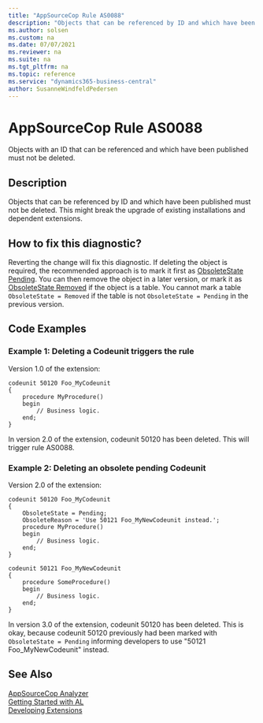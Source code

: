 ```yaml
---
title: "AppSourceCop Rule AS0088"
description: "Objects that can be referenced by ID and which have been published must not be deleted."
ms.author: solsen
ms.custom: na
ms.date: 07/07/2021
ms.reviewer: na
ms.suite: na
ms.tgt_pltfrm: na
ms.topic: reference
ms.service: "dynamics365-business-central"
author: SusanneWindfeldPedersen
---
```

[//]: # (START>DO_NOT_EDIT)
[//]: # (IMPORTANT:Do not edit any of the content between here and the END>DO_NOT_EDIT.)
[//]: # (Any modifications should be made in the .xml files in the ModernDev repo.)
# AppSourceCop Rule AS0088
Objects with an ID that can be referenced and which have been published must not be deleted.

## Description
Objects that can be referenced by ID and which have been published must not be deleted. This might break the upgrade of existing installations and dependent extensions.

[//]: # (IMPORTANT: END>DO_NOT_EDIT)

## How to fix this diagnostic?
Reverting the change will fix this diagnostic. If deleting the object is required, the recommended approach is to mark it first as [ObsoleteState Pending](../properties/devenv-obsoletestate-property.md). 
You can then remove the object in a later version, or mark it as [ObsoleteState Removed](../properties/devenv-obsoletestate-property.md) if the object is a table. You cannot mark a table `ObsoleteState = Removed` if the table is not `ObsoleteState = Pending` in the previous version.

## Code Examples
### Example 1: Deleting a Codeunit triggers the rule
Version 1.0 of the extension:
```AL
codeunit 50120 Foo_MyCodeunit
{
    procedure MyProcedure()
    begin
        // Business logic.
    end;
}
```
In version 2.0 of the extension, codeunit 50120 has been deleted. This will trigger rule AS0088.

### Example 2: Deleting an obsolete pending Codeunit
Version 2.0 of the extension:
```AL
codeunit 50120 Foo_MyCodeunit
{
    ObsoleteState = Pending;
    ObsoleteReason = 'Use 50121 Foo_MyNewCodeunit instead.';
    procedure MyProcedure()
    begin
        // Business logic.
    end;
}

codeunit 50121 Foo_MyNewCodeunit
{
    procedure SomeProcedure()
    begin
        // Business logic.
    end;
}
```
In version 3.0 of the extension, codeunit 50120 has been deleted. This is okay, because codeunit 50120 previously had been marked with `ObsoleteState = Pending` informing developers to use "50121 Foo_MyNewCodeunit" instead.


## See Also  
[AppSourceCop Analyzer](appsourcecop.md)  
[Getting Started with AL](../devenv-get-started.md)  
[Developing Extensions](../devenv-dev-overview.md)  
